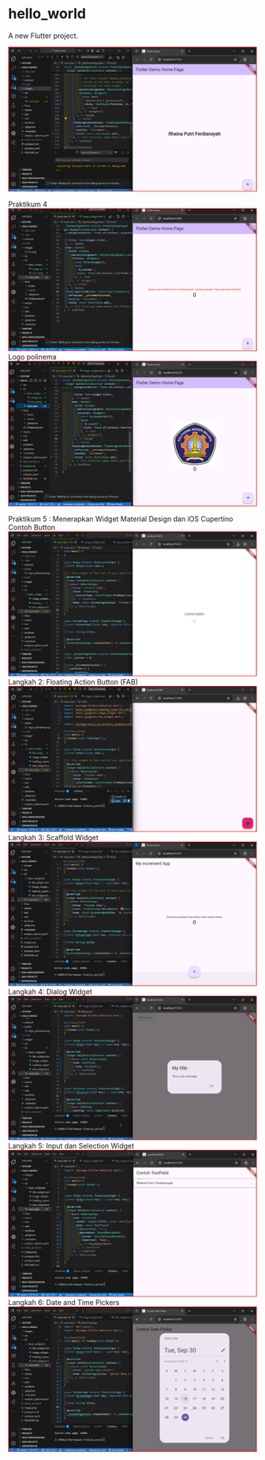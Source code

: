 # hello_world

A new Flutter project.

![Screenshot hello_world](images/01.png)

Praktikum 4
![Screenshot hello_world](images/02.png)
Logo polinema
![Screenshot hello_world](images/03.png)


Praktikum 5 : Menerapkan Widget Material Design dan iOS Cupertino
Contoh Button
![Screenshot hello_world](images/04.png)
Langkah 2: Floating Action Button (FAB)
![Screenshot hello_world](images/05.png)
Langkah 3: Scaffold Widget
![Screenshot hello_world](images/06.png)
Langkah 4: Dialog Widget
![Screenshot hello_world](images/07.png)
Langkah 5: Input dan Selection Widget
![Screenshot hello_world](images/08.png)
Langkah 6: Date and Time Pickers
![Screenshot hello_world](images/09.png)
